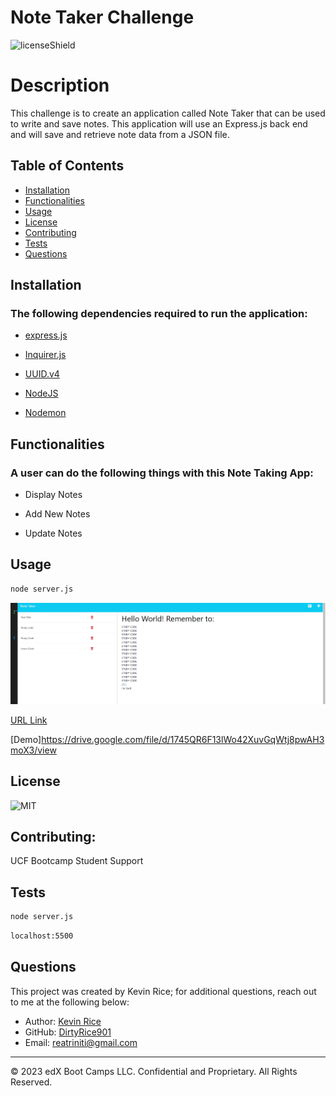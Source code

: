 # Note Taker Challenge

![licenseShield](https://img.shields.io/badge/license-MIT-yellow)

# Description
This challenge is to create an application called Note Taker that can be used to write and save notes. This application will use an Express.js back end and will save and retrieve note data from a JSON file.

## Table of Contents
* [Installation](#installation)
* [Functionalities](#functionalities)
* [Usage](#usage)
* [License](#license)
* [Contributing](#contributing)
* [Tests](#tests)
* [Questions](#questions)

## Installation
### The following dependencies required to run the application:
* [express.js](https://www.npmjs.com/package/express)

* [Inquirer.js](https://www.npmjs.com/package/inquirer/v/8.2.4)

* [UUID.v4](https://www.npmjs.com/package/uuid)

* [NodeJS](https://nodejs.org/en/download)

* [Nodemon](https://www.npmjs.com/package/nodemon)



## Functionalities
### A user can do the following things with this Note Taking App:
* Display Notes

* Add New Notes

* Update Notes



## Usage
```bash
node server.js
```
![Screenshot](public/assets/image/Note-Taker.png)

[URL Link](https://note-taker-901-a55e94b7827c.herokuapp.com/notes)

[Demo]https://drive.google.com/file/d/1745QR6F13lWo42XuvGqWtj8pwAH3moX3/view
## License
![MIT](https://img.shields.io/badge/license-MIT-yellow)

## Contributing:
UCF Bootcamp Student Support


## Tests
```bash
node server.js
```
```bash
localhost:5500
```

## Questions
This project was created by Kevin Rice; for additional questions, reach out to me at the following below:
* Author: [Kevin Rice](https://app.slack.com/client/T056YAJ4MPF/D05D0V54751)
* GitHub: [DirtyRice901](https://github.com/DirtyRice901/)
* Email: reatriniti@gmail.com 

---
© 2023 edX Boot Camps LLC. Confidential and Proprietary. All Rights Reserved.

